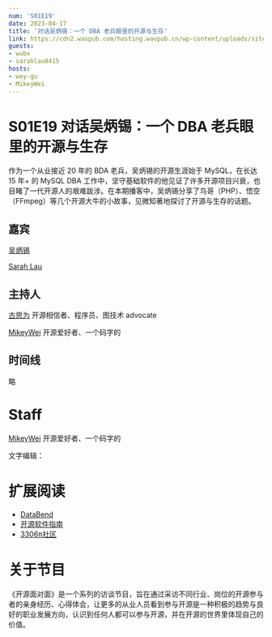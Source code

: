 ```yaml
---
num: 'S01E19'
date: 2023-04-17
title: '对话吴炳锡：一个 DBA 老兵眼里的开源与生存'
link: https://cdn2.wavpub.com/hosting.wavpub.cn/wp-content/uploads/sites/18/2023/04/20230319wubx.mp3
guests:
- wubx
- sarahlau0415
hosts:
- wey-gu
- MikeyWei
---
```


# S01E19 对话吴炳锡：一个 DBA 老兵眼里的开源与生存

作为一个从业接近 20 年的 BDA 老兵，吴炳锡的开源生涯始于 MySQL，在长达 15 年+ 的 MySQL DBA 工作中，坚守基础软件的他见证了许多开源项目兴衰，也目睹了一代开源人的艰难跋涉。在本期播客中，吴炳锡分享了鸟哥（PHP）、悟空（FFmpeg）等几个开源大牛的小故事，见微知著地探讨了开源与生存的话题。

## 嘉宾
[吴炳锡](https://github.com/wubx)

[Sarah Lau](https://github.com/sarahlau0415)

## 主持人
[古思为](https://github.com/wey-gu) 开源相信者、程序员、图技术 advocate

[MikeyWei](https://github.com/MikeyWei) 开源爱好者、一个码字的

## 时间线
略

# Staff
[MikeyWei](https://github.com/MikeyWei) 开源爱好者、一个码字的

文字编辑：

# 扩展阅读
* [DataBend](https://github.com/datafuselabs/databend)
* [开源软件指南](https://opensource.guide/zh-hans/)
* [3306π社区](https://github.com/3306pai)


# 关于节目
《开源面对面》是一个系列的访谈节目，旨在通过采访不同行业、岗位的开源参与者的亲身经历、心得体会，让更多的从业人员看到参与开源是一种积极的趋势与良好的职业发展方向，认识到任何人都可以参与开源，并在开源的世界里体现自己的价值。
